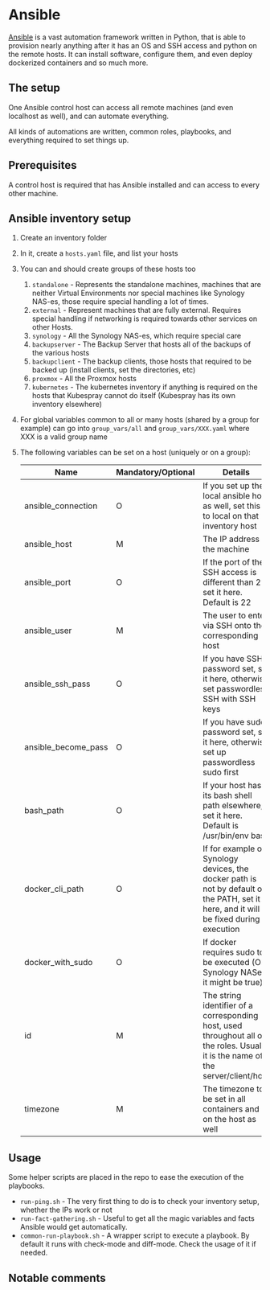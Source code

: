 # Ansible

[Ansible](https://docs.ansible.com/) is a vast automation framework written in Python, that is able to provision nearly anything after it has an OS and SSH access and python on the remote hosts. It can install software, configure them, and even deploy dockerized containers and so much more.

## The setup

One Ansible control host can access all remote machines (and even localhost as well), and can automate everything.

All kinds of automations are written, common roles, playbooks, and everything required to set things up.

## Prerequisites

A control host is required that has Ansible installed and can access to every other machine.

## Ansible inventory setup

1. Create an inventory folder
2. In it, create a `hosts.yaml` file, and list your hosts
3. You can and should create groups of these hosts too
   1. `standalone` - Represents the standalone machines, machines that are neither Virtual Environments nor special machines like Synology NAS-es, those require special handling a lot of times.
   2. `external` - Represent machines that are fully external. Requires special handling if networking is required towards other services on other Hosts.
   3. `synology` - All the Synology NAS-es, which require special care
   4. `backupserver` - The Backup Server that hosts all of the backups of the various hosts
   5. `backupclient` - The backup clients, those hosts that required to be backed up (install clients, set the directories, etc)
   6. `proxmox` - All the Proxmox hosts
   7. `kubernetes` - The kubernetes inventory if anything is required on the hosts that Kubespray cannot do itself (Kubespray has its own inventory elsewhere)
4. For global variables common to all or many hosts (shared by a group for example) can go into `group_vars/all` and `group_vars/XXX.yaml` where XXX is a valid group name
5. The following variables can be set on a host (uniquely or on a group):

    | Name | Mandatory/Optional | Details |
    |------|--------------------|---------|
    |ansible_connection|O|If you set up the local ansible host as well, set this to local on that inventory host|
    |ansible_host|M|The IP address of the machine|
    |ansible_port|O|If the port of the SSH access is different than 22, set it here. Default is 22|
    |ansible_user|M|The user to enter via SSH onto the corresponding host|
    |ansible_ssh_pass|O|If you have SSH password set, set it here, otherwise set passwordless SSH with SSH keys|
    |ansible_become_pass|O|If you have sudo password set, set it here, otherwise set up passwordless sudo first|
    |bash_path|O|If your host has its bash shell path elsewhere, set it here. Default is /usr/bin/env bash|
    |docker_cli_path|O|If for example on Synology devices, the docker path is not by default on the PATH, set it here, and it will be fixed during execution|
    |docker_with_sudo|O|If docker requires sudo to be executed (On Synology NASes it might be true)|
    |id|M|The string identifier of a corresponding host, used throughout all of the roles. Usually it is the name of the server/client/host|
    |timezone|M|The timezone to be set in all containers and on the host as well|

## Usage

Some helper scripts are placed in the repo to ease the execution of the playbooks.

- `run-ping.sh` - The very first thing to do is to check your inventory setup, whether the IPs work or not
- `run-fact-gathering.sh` - Useful to get all the magic variables and facts Ansible would get automatically.
- `common-run-playbook.sh` - A wrapper script to execute a playbook. By default it runs with check-mode and diff-mode. Check the usage of it if needed.

## Notable comments
